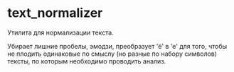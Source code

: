 # text_normalizer
Утилита для нормализации текста.

Убирает лишние пробелы, эмодзи, преобразует 'ё' в 'е' для того, чтобы не плодить одинаковые по смыслу (но разные по набору символов) тексты, по которым необходимо проводить анализ.
